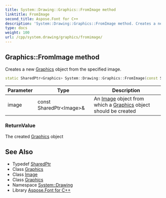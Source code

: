 ```yaml
---
title: System::Drawing::Graphics::FromImage method
linktitle: FromImage
second_title: Aspose.Font for C++
description: 'System::Drawing::Graphics::FromImage method. Creates a new Graphics object from the specified image in C++.'
type: docs
weight: 100
url: /cpp/system.drawing/graphics/fromimage/
---
```

## Graphics::FromImage method


Creates a new [Graphics](../) object from the specified image.

```cpp
static SharedPtr<Graphics> System::Drawing::Graphics::FromImage(const SharedPtr<Image> &image)
```


| Parameter | Type | Description |
| --- | --- | --- |
| image | const SharedPtr\<Image\>\& | An [Image](../../image/) object from which a [Graphics](../) object should be created |

### ReturnValue

The created [Graphics](../) object

## See Also

* Typedef [SharedPtr](../../../system/sharedptr/)
* Class [Graphics](../)
* Class [Image](../../image/)
* Class [Graphics](../)
* Namespace [System::Drawing](../../)
* Library [Aspose.Font for C++](../../../)
